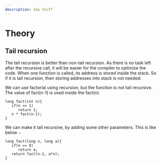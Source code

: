 ```yaml
---
description: Imp Stuff
---
```


# Theory

## Tail recursion

The tail recursion is better than non-tail recursion. As there is no task left after the recursive call, it will be easier for the compiler to optimize the code. When one function is called, its address is stored inside the stack. So if it is tail recursion, then storing addresses into stack is not needed.

We can use factorial using recursion, but the function is not tail recursive. The value of fact\(n-1\) is used inside the fact\(n\).

```text
long fact(int n){
   if(n <= 1)
      return 1;
   n * fact(n-1);
}
```

We can make it tail recursive, by adding some other parameters. This is like below −

```text
long fact(long n, long a){
   if(n == 0)
      return a;
   return fact(n-1, a*n);
}
```

